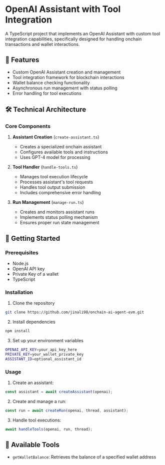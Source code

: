 # OpenAI Assistant with Tool Integration

A TypeScript project that implements an OpenAI Assistant with custom tool integration capabilities, specifically designed for handling onchain transactions and wallet interactions.

## 🌟 Features

- Custom OpenAI Assistant creation and management
- Tool integration framework for blockchain interactions
- Wallet balance checking functionality
- Asynchronous run management with status polling
- Error handling for tool executions

## 🛠️ Technical Architecture

### Core Components

1. **Assistant Creation** (`create-assistant.ts`)
   - Creates a specialized onchain assistant
   - Configures available tools and instructions
   - Uses GPT-4 model for processing

2. **Tool Handler** (`handle-tools.ts`)
   - Manages tool execution lifecycle
   - Processes assistant's tool requests
   - Handles tool output submission
   - Includes comprehensive error handling

3. **Run Management** (`manage-run.ts`)
   - Creates and monitors assistant runs
   - Implements status polling mechanism
   - Ensures proper run state management

## 🚀 Getting Started

### Prerequisites

- Node.js
- OpenAI API key
- Private Key of a wallet
- TypeScript

### Installation

1. Clone the repository
```bash
git clone https://github.com/jinali98/onchain-ai-agent-evm.git
```

2. Install dependencies
```bash
npm install
```

3. Set up your environment variables
```bash
OPENAI_API_KEY=your_api_key_here
PRIVATE_KEY=your_wallet_private_key
ASSISTANT_ID=optional_assistant_id
```

### Usage

1. Create an assistant:
```typescript
const assistant = await createAssistant(openai);
```

2. Create and manage a run:
```typescript
const run = await createRun(openai, thread, assistant);
```

3. Handle tool executions:
```typescript
await handleTools(openai, run, thread);
```

## 🔧 Available Tools

- `getWalletBalance`: Retrieves the balance of a specified wallet address

